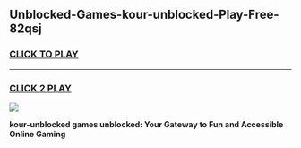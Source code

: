 
## Unblocked-Games-kour-unblocked-Play-Free-82qsj
<h3>
<a href="https://premium76.site?title=kour-unblocked&ref=18A1">CLICK TO PLAY</a></h3>
<hr>

<h3>
<a href="https://premium76.site?title=kour-unblocked&ref=18A1">CLICK 2 PLAY</a>
  
</h3>

<a href="https://premium76.site?title=kour-unblocked&ref=18A1"><img src="https://clearcache.store/games.png"></a>


**kour-unblocked games unblocked: Your Gateway to Fun and Accessible Online Gaming**
